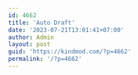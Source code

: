 ```yaml
---
id: 4662
title: 'Auto Draft'
date: '2023-07-21T13:01:41+07:00'
author: Admin
layout: post
guid: 'https://kindmod.com/?p=4662'
permalink: '/?p=4662'
---
```


